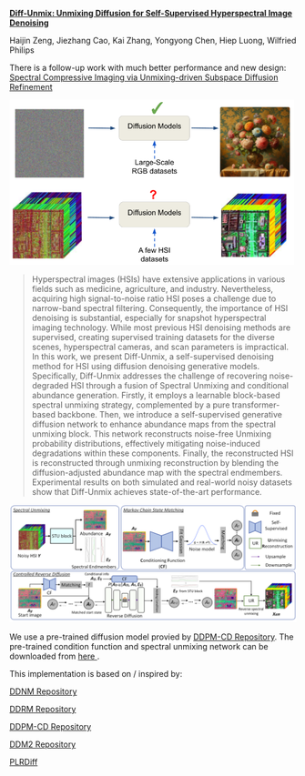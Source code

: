 <a href="https://openaccess.thecvf.com/content/CVPR2024/papers/Zeng_Unmixing_Diffusion_for_Self-Supervised_Hyperspectral_Image_Denoising_CVPR_2024_paper.pdf"><strong>Diff-Unmix: Unmixing Diffusion for Self-Supervised Hyperspectral Image Denoising</strong></a>

Haijin Zeng, Jiezhang Cao, Kai Zhang, Yongyong Chen, Hiep Luong, Wilfried Philips

There is a follow-up work with much better performance and new design: <a href="https://openreview.net/pdf?id=Q150eWkQ4I"></strong>Spectral Compressive Imaging via Unmixing-driven Subspace Diffusion Refinement</strong></a>


><p align="center">
  <img width="500" src="thumbnails.png">
</p>

> Hyperspectral images (HSIs) have extensive applications in various fields such as medicine, agriculture, and industry. Nevertheless, acquiring high signal-to-noise ratio HSI poses a challenge due to narrow-band spectral filtering. Consequently, the importance of HSI denoising is substantial, especially for snapshot hyperspectral imaging technology. While most previous HSI denoising methods are supervised, creating supervised training datasets for the diverse scenes, hyperspectral cameras, and scan parameters is impractical. In this work, we present Diff-Unmix, a self-supervised denoising method for HSI using diffusion denoising generative models. Specifically, Diff-Unmix addresses the challenge of recovering noise-degraded HSI through a fusion of Spectral Unmixing and conditional abundance generation. Firstly, it employs a learnable block-based spectral unmixing strategy, complemented by a pure transformer-based backbone. Then, we introduce a self-supervised generative diffusion network to enhance abundance maps from the spectral unmixing block. This network reconstructs noise-free Unmixing probability distributions, effectively mitigating noise-induced degradations within these components. Finally, the reconstructed HSI is reconstructed through unmixing reconstruction by blending the diffusion-adjusted abundance map with the spectral endmembers. Experimental results on both simulated and real-world noisy datasets show that Diff-Unmix achieves state-of-the-art performance.
><p align="center">
  <img width="1000" src="diff-unmix.png">
</p>

We use a pre-trained diffusion model provied by <a href="https://github.com/wgcban/ddpm-cd">DDPM-CD Repository</a>. The pre-trained condition function and spectral unmixing network can be downloaded from <a href="https://drive.google.com/file/d/1l_jPrgy6ZnINEk6JV1W2o7OiABXyZwke/view?usp=drive_link"> here </a>.


This implementation is based on / inspired by:

<a href="https://github.com/wyhuai/DDNM">DDNM Repository</a>

<a href="https://github.com/bahjat-kawar/ddrm">DDRM Repository</a>

<a href="https://github.com/wgcban/ddpm-cd">DDPM-CD Repository</a>

<a href="https://github.com/StanfordMIMI/DDM2">DDM2 Repository</a>

<a href="https://arxiv.org/pdf/2305.10925">PLRDiff</a>

